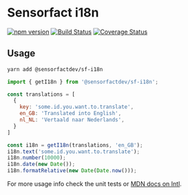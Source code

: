 # Sensorfact i18n
[![npm version](https://badge.fury.io/js/%40sensorfactdev%2Fi18n.svg)](https://badge.fury.io/js/%40sensorfactdev%2Fi18n)
[![Build Status](https://travis-ci.org/Sensorfactdev/i18n.svg?branch=master)](https://travis-ci.org/Sensorfactdev/i18n)
[![Coverage Status](https://coveralls.io/repos/github/Sensorfactdev/i18n/badge.svg)](https://coveralls.io/github/Sensorfactdev/i18n)

## Usage

```bash
yarn add @sensorfactdev/sf-i18n
```

```javascript
import { getI18n } from '@sensorfactdev/sf-i18n';

const translations = [
  {
    key: 'some.id.you.want.to.translate',
    en_GB: 'Translated into English',
    nl_NL: 'Vertaald naar Nederlands',
  }
]

const i18n = getI18n(translations, 'en_GB');
i18n.text('some.id.you.want.to.translate');
i18n.number(10000);
i18n.date(new Date());
i18n.formatRelative(new Date(Date.now()));
```
For more usage info check the unit tests or [MDN docs on Intl](https://developer.mozilla.org/en-US/docs/Web/JavaScript/Reference/Global_Objects/Intl).
